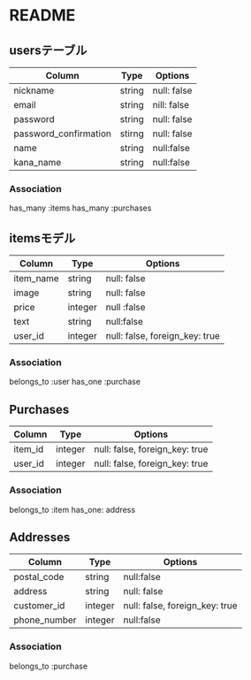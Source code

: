 # README

## usersテーブル
| Column                | Type   | Options     |
| --------------------- | ------ | ----------- |
| nickname              | string | null: false |
| email                 | string | nill: false |
| password              | string | null: false |
| password_confirmation | stirng | null: false |
| name                  | string | null:false  |
| kana_name             | string | null:false  |

### Association
has_many :items
has_many :purchases


## itemsモデル
| Column    | Type    | Options                        |
| --------- | ------- | ------------------------------ |
| item_name | string  | null: false                    |
| image     | string  | null: false                    |
| price     | integer | null :false                    |
| text      | string  | null:false                     |
| user_id   | integer | null: false, foreign_key: true |

### Association
belongs_to :user
has_one :purchase


## Purchases
| Column  | Type    | Options                        |
| ------- | ------- | ------------------------------ |
| item_id | integer | null: false, foreign_key: true |
| user_id | integer | null: false, foreign_key: true |

### Association
belongs_to :item
has_one: address


## Addresses
| Column       | Type    | Options                        |
| ------------ | ------- | ------------------------------ |
| postal_code  | string  | null:false                     |
| address      | string  | null: false                    |
| customer_id  | integer | null: false, foreign_key: true |
| phone_number | integer | null:false                     |


### Association
belongs_to :purchase
